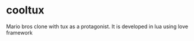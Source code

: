 cooltux
=======

Mario bros clone with tux as a protagonist. It is developed in lua using love framework
